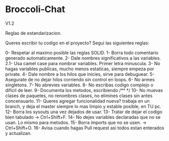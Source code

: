 # Broccoli-Chat
V1.2

Reglas de estandarizacion.

Queres escribir tu codigo en el proyecto?
Segui las siguientes reglas:

0- Respetar al maximo posible las reglas SOLID.
1- Borra todo comentario generado automaticamente.
2- Dale nombres significativos a las variables.
2.1- Usa camel case para nombrar variables. Primer letra minuscula.
3- No hagas variables publicas, mucho menos estaticas,
   siempre empeza por private.
4- Dale nombre a los hilos que inicies, sirve para debuguear.
5- Asegurate de no dejar hilos corriendo sin control en loops.
6- No armes singletons.
7- No abrevies variables.
8- No escribas codigo complejo o dificil de leer.
9- Documenta los metodos, escribiendo /** */
10- No muevas clases de paquetes, no renombres clases, no elimines clases
	sin antes concensuarlo.
11- Queres agregar funcionalidad nueva? trabaja en un branch, y deja el master 
	siempre lo mas limpio y estable posible, en TU pc.
12- Borra los sysouts una vez dejados de usar.
13- Tratar de dejar el codigo bien tabulado -> Ctrl+Shift+F.
14- No dejes variables declaradas que no se usan. Lo mismo para metodos.
15- Borra imports que no se usen. -> Ctrl+Shift+O.
16- Avisa cuando hagas Pull request asi todos estan enterados y actualizan.



